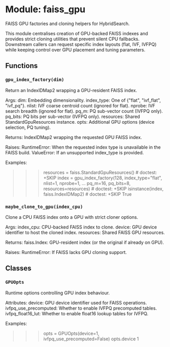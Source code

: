 # Module: faiss_gpu

FAISS GPU factories and cloning helpers for HybridSearch.

This module centralises creation of GPU-backed FAISS indexes and provides
strict cloning utilities that prevent silent CPU fallbacks. Downstream callers
can request specific index layouts (flat, IVF, IVFPQ) while keeping control
over GPU placement and tuning parameters.

## Functions

### `gpu_index_factory(dim)`

Return an IndexIDMap2 wrapping a GPU-resident FAISS index.

Args:
dim: Embedding dimensionality.
index_type: One of {"flat", "ivf_flat", "ivf_pq"}.
nlist: IVF coarse centroid count (ignored for flat).
nprobe: IVF search breadth (ignored for flat).
pq_m: PQ sub-vector count (IVFPQ only).
pq_bits: PQ bits per sub-vector (IVFPQ only).
resources: Shared StandardGpuResources instance.
opts: Additional GPU options (device selection, PQ tuning).

Returns:
IndexIDMap2 wrapping the requested GPU FAISS index.

Raises:
RuntimeError: When the requested index type is unavailable in the FAISS build.
ValueError: If an unsupported index_type is provided.

Examples:
>>> resources = faiss.StandardGpuResources()  # doctest: +SKIP
>>> index = gpu_index_factory(128, index_type="flat", nlist=1, nprobe=1,
...                           pq_m=16, pq_bits=8, resources=resources)  # doctest: +SKIP
>>> isinstance(index, faiss.IndexIDMap2)  # doctest: +SKIP
True

### `maybe_clone_to_gpu(index_cpu)`

Clone a CPU FAISS index onto a GPU with strict cloner options.

Args:
index_cpu: CPU-backed FAISS index to clone.
device: GPU device identifier to host the cloned index.
resources: Shared FAISS GPU resources.

Returns:
faiss.Index: GPU-resident index (or the original if already on GPU).

Raises:
RuntimeError: If FAISS lacks GPU cloning support.

## Classes

### `GPUOpts`

Runtime options controlling GPU index behaviour.

Attributes:
device: GPU device identifier used for FAISS operations.
ivfpq_use_precomputed: Whether to enable IVFPQ precomputed tables.
ivfpq_float16_lut: Whether to enable float16 lookup tables for IVFPQ.

Examples:
>>> opts = GPUOpts(device=1, ivfpq_use_precomputed=False)
>>> opts.device
1
